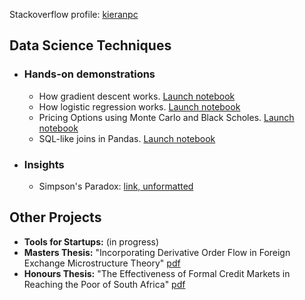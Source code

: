 Stackoverflow profile: [kieranpc](https://stackoverflow.com/users/3232824/kieranpc)

## Data Science Techniques

- ### Hands-on demonstrations

	- How gradient descent works. [Launch notebook](http://nbviewer.ipython.org/github/kierancondon/Sandbox/blob/master/Gradient%20Descent%20in%20Action.ipynb)
	- How logistic regression works. [Launch notebook](http://nbviewer.ipython.org/github/kierancondon/Sandbox/blob/master/Logistic%20Regression.ipynb)
	- Pricing Options using Monte Carlo and Black Scholes. [Launch notebook](http://nbviewer.ipython.org/github/kierancondon/Sandbox/blob/master/Option%20Valuation%20and%20Hedging%20in%20Python.ipynb)
	- SQL-like joins in Pandas. [Launch notebook](http://nbviewer.ipython.org/github/kierancondon/Sandbox/blob/master/SQL%20Joins%20and%20Pandas%20Merges.ipynb)

- ### Insights
	
	- Simpson's Paradox: [link, unformatted](http://kierancondon.github.io/posts/simpsons_paradox.md)

## Other Projects

- **Tools for Startups:** (in progress)
- **Masters Thesis:** "Incorporating Derivative Order Flow in Foreign Exchange Microstructure Theory" [pdf](https://drive.google.com/file/d/0Bxj4olg1avXEM0pwMVhsNnVMQm8/view?usp=sharing)
- **Honours Thesis:** "The Effectiveness of Formal Credit Markets in Reaching the Poor of South Africa" [pdf](https://drive.google.com/file/d/0Bxj4olg1avXEalpEQWd4TU9nQms/view?usp=sharing)


